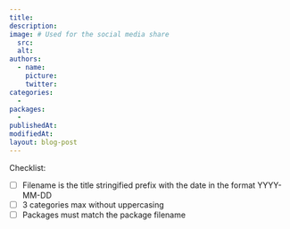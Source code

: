 ```yaml
---
title:
description:
image: # Used for the social media share
  src:
  alt:
authors:
  - name:
    picture:
    twitter:
categories:
  -
packages:
  -
publishedAt:
modifiedAt:
layout: blog-post
---
```


Checklist:

- [ ] Filename is the title stringified prefix with the date in the format YYYY-MM-DD
- [ ] 3 categories max without uppercasing
- [ ] Packages must match the package filename
